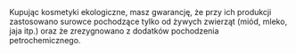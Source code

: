 ---
layout: nothing
categories: Zakupy
tags: tip
body: Kupując kosmetyki ekologiczne, masz gwarancję, że przy ich produkcji zastosowano surowce pochodzące tylko od żywych zwierząt (miód, mleko, jaja itp.) oraz że zrezygnowano z dodatków pochodzenia petrochemicznego.
---